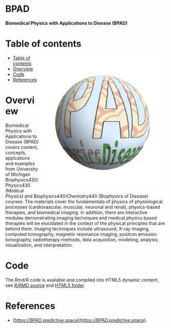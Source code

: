 # BPAD

**Biomedical Physics with Applications to Disease (BPAD)**

Table of contents
=================

<a href="https://bpad.predictive.space"><img align="right" width="400" src="https://github.com/SOCR/BPAD/raw/main/images/BPAD_anime4.gif"></a>
<!--ts-->
   * [Table of contents](#table-of-contents)
   * [Overview](#overview)
   * [Code](#code)
   * [References](#references)
<!--te-->


Overview
========

Biomedical Physics with Applications to Disease (BPAD) covers content, concepts, applcations and examples from University of Michigan Biophysics430/Physics430 (Medical Physics) and Biophysics440/Chemistry440 (Biophysics of Disease) courses.  The materials cover the fundamentals of physics of physiological processes (cardiovascular, muscular, neuronal and renal), physics-based therapies, and biomedical imaging. In addition, there are interactive modules demonstrating imaging techniques and medical physics based therapies will be elucidated in the context of the physical principles that are behind them. Imaging techniques include ultrasound, X-ray imaging, computed tomography, magnetic resonance imaging, positron emission tomography, radiotherapy methods, data acquisition, modeling, analysis, visualizaiton, and interpretation. 

Code
====

The Rmd/R code is available and compiled into HTML5 dynamic content, see [R/RMD source](https://github.com/SOCR/BPAD/tree/master/R) and [HTML5 folder](https://github.com/SOCR/BPAD/tree/master/html).

References
==========

* [https://BPAD.predictive.space](https://BPAD.predictive.space).
